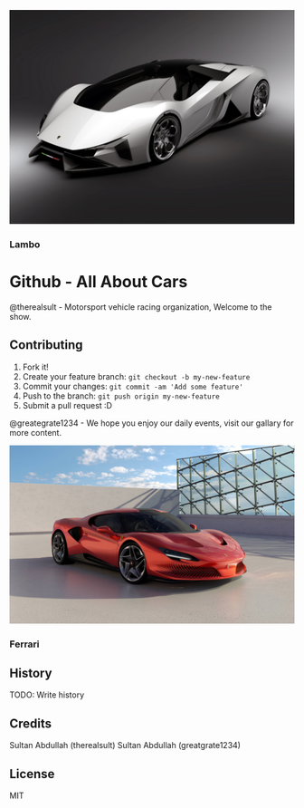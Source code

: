 ![Hello](Banner_img.jpg "Car img")
### Lambo 
# Github - All About Cars

@therealsult - Motorsport vehicle racing organization, Welcome to the show.


## Contributing

1. Fork it!
2. Create your feature branch: `git checkout -b my-new-feature`
3. Commit your changes: `git commit -am 'Add some feature'`
4. Push to the branch: `git push origin my-new-feature`
5. Submit a pull request :D

@greategrate1234 - We hope you enjoy our daily events, visit our gallary for more content.


![Hello](Ferrari_banner.jpg "Car img")

### Ferrari

## History

TODO: Write history

## Credits

Sultan Abdullah (therealsult)
Sultan Abdullah (greatgrate1234)



## License
MIT
